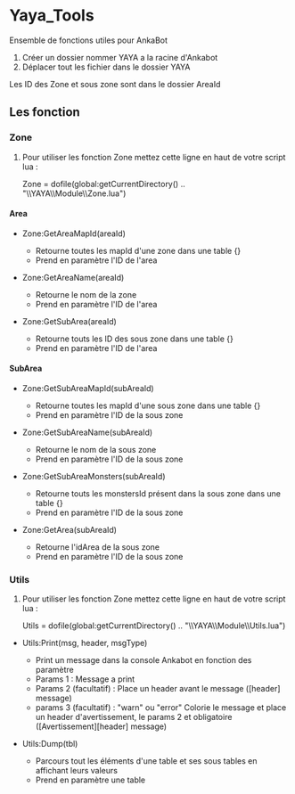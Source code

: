 # Yaya_Tools
 Ensemble de fonctions utiles pour AnkaBot
 
 1. Créer un dossier nommer YAYA a la racine d'Ankabot
 2. Déplacer tout les fichier dans le dossier YAYA

 Les ID des Zone et sous zone sont dans le dossier AreaId
 
## Les fonction
 
### Zone
1. Pour utiliser les fonction Zone mettez cette ligne en haut de votre script lua :

   Zone = dofile(global:getCurrentDirectory() .. "\\\YAYA\\\Module\\\Zone.lua")

#### Area

* Zone:GetAreaMapId(areaId) 
  * Retourne toutes les mapId d'une zone dans une table {}
  * Prend en paramètre l'ID de l'area
 
* Zone:GetAreaName(areaId)
  * Retourne le nom de la zone
  * Prend en paramètre l'ID de l'area

* Zone:GetSubArea(areaId)
  * Retourne touts les ID des sous zone dans une table {}
  * Prend en paramètre l'ID de l'area

#### SubArea

* Zone:GetSubAreaMapId(subAreaId) 
  * Retourne toutes les mapId d'une sous zone dans une table {}
  * Prend en paramètre l'ID de la sous zone
 
* Zone:GetSubAreaName(subAreaId)
  * Retourne le nom de la sous zone
  * Prend en paramètre l'ID de la sous zone

* Zone:GetSubAreaMonsters(subAreaId)
  * Retourne touts les monstersId présent dans la sous zone dans une table {}
  * Prend en paramètre l'ID de la sous zone

* Zone:GetArea(subAreaId)
  * Retourne l'idArea de la sous zone
  * Prend en paramètre l'ID de la sous zone

### Utils
1. Pour utiliser les fonction Zone mettez cette ligne en haut de votre script lua :

   Utils = dofile(global:getCurrentDirectory() .. "\\\YAYA\\\Module\\\Utils.lua")
   
* Utils:Print(msg, header, msgType) 
  * Print un message dans la console Ankabot en fonction des paramètre
  * Params 1 : Message a print
  * Params 2 (facultatif) : Place un header avant le message ([header] message)
  * params 3 (facultatif) : "warn" ou "error" Colorie le message et place un header d'avertissement, le params 2 et obligatoire ([Avertissement][header] message)

* Utils:Dump(tbl)
  * Parcours tout les éléments d'une table et ses sous tables en affichant leurs valeurs
  * Prend en paramètre une table

